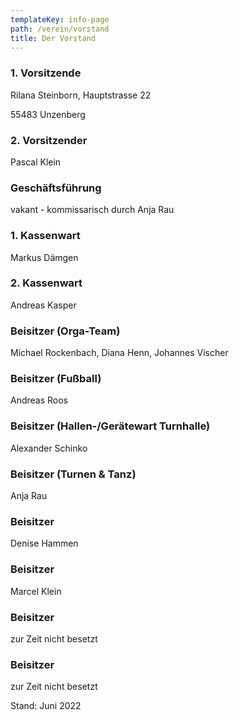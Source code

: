 ```yaml
---
templateKey: info-page
path: /verein/vorstand
title: Der Vorstand
---
```

### 1. Vorsitzende

Rilana Steinborn, Hauptstrasse 22 

55483 Unzenberg

### 2. Vorsitzender

Pascal Klein

### Geschäftsführung

vakant - kommissarisch durch Anja Rau

### 1. Kassenwart

Markus Dämgen

### 2. Kassenwart

Andreas Kasper

### Beisitzer (Orga-Team)

Michael Rockenbach, Diana Henn, Johannes Vischer

### Beisitzer (Fußball)

Andreas Roos

### Beisitzer (Hallen-/Gerätewart Turnhalle)

Alexander Schinko

### Beisitzer (Turnen & Tanz)

Anja Rau

### Beisitzer

Denise Hammen

### Beisitzer

Marcel Klein

### Beisitzer

zur Zeit nicht besetzt

### Beisitzer

zur Zeit nicht besetzt

Stand: Juni 2022